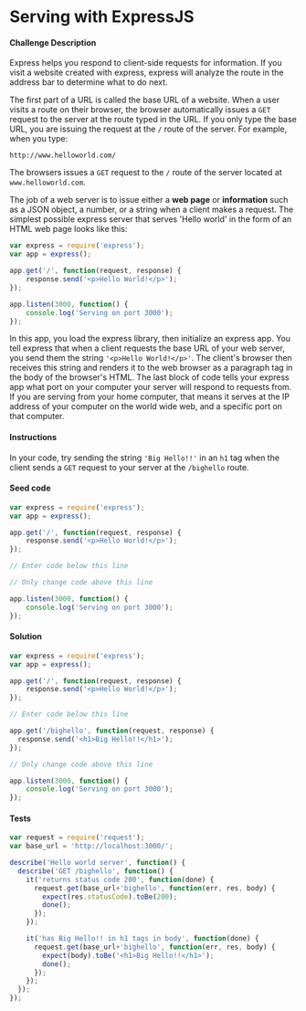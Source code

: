 #  Serving with ExpressJS

#### Challenge Description

Express helps you respond to client-side requests for information. If you visit a website created with express, express will analyze the route in the address bar to determine what to do next. 

The first part of a URL is called the base URL of a website. When a user visits a route on their browser, the browser automatically issues a `GET` request to the server at the route typed in the URL. If you only type the base URL, you are issuing the request at the `/` route of the server. For example, when you type:

```
http://www.helloworld.com/
```

The browsers issues a `GET` request to the `/` route of the server located at `www.helloworld.com`.

The job of a web server is to issue either a <b>web page</b> or <b>information</b> such as a JSON object, a number, or a string when a client makes a request. The simplest possible express server that serves 'Hello world' in the form of an HTML web page looks like this: 

```javascript
var express = require('express');
var app = express();

app.get('/', function(request, response) {
    response.send('<p>Hello World!</p>');
});

app.listen(3000, function() {
    console.log('Serving on port 3000');
});
```

In this app, you load the express library, then initialize an express app. You tell express that when a client requests the base URL of your web server, you send them the string `'<p>Hello World!</p>'`. The client's browser then receives this string and renders it to the web browser as a paragraph tag in the body of the browser's HTML. The last block of code tells your express app what port on your computer your server will respond to requests from. If you are serving from your home computer, that means it serves at the IP address of your computer on the world wide web, and a specific port on that computer. 

#### Instructions

In your code, try sending the string `'Big Hello!!'` in an `h1` tag when the client sends a `GET` request to your server at the `/bighello` route.


#### Seed code

```javascript
var express = require('express');
var app = express();

app.get('/', function(request, response) {
    response.send('<p>Hello World!</p>');
});

// Enter code below this line

// Only change code above this line

app.listen(3000, function() {
    console.log('Serving on port 3000');
});
```

#### Solution

```javascript
var express = require('express');
var app = express();

app.get('/', function(request, response) {
    response.send('<p>Hello World!</p>');
});

// Enter code below this line

app.get('/bighello', function(request, response) {
  response.send('<h1>Big Hello!!</h1>');
});

// Only change code above this line

app.listen(3000, function() {
    console.log('Serving on port 3000');
});
```

#### Tests

```javascript
var request = require('request');
var base_url = 'http://localhost:3000/';

describe('Hello world server', function() {
  describe('GET /bighello', function() {
    it('returns status code 200', function(done) {
      request.get(base_url+'bighello', function(err, res, body) {
        expect(res.statusCode).toBe(200);
        done();
      });
    });

    it('has Big Hello!! in h1 tags in body', function(done) {
      request.get(base_url+'bighello', function(err, res, body) {
        expect(body).toBe('<h1>Big Hello!!</h1>');
        done();
      });
    });
  });
});
```

